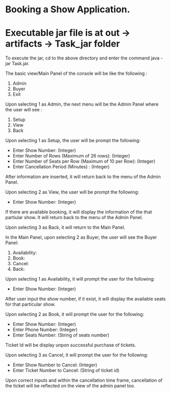 # Booking a Show Application.

# Executable jar file is at out -> artifacts -> Task_jar folder

To execute the jar, cd to the above directory and enter the command java -jar Task.jar.

The basic view/Main Panel of the console will be like the following :

1) Admin
2) Buyer
3) Exit

Upon selecting 1 as Admin, the next menu will be the Admin Panel where the user will see :

1) Setup
2) View
3) Back

Upon selecting 1 as Setup, the user will be prompt the following:

- Enter Show Number: (Integer)
- Enter Number of Rows (Maximum of 26 rows): (Integer)
- Enter Number of Seats per Row (Maximum of 10 per Row): (Integer)
- Enter Cancellation Period (Minutes) : (Integer)

After information are inserted, it will return back to the menu of the Admin Panel.

Upon selecting 2 as View, the user will be prompt the following:

- Enter Show Number: (Integer)

If there are available booking, it will display the information of the that partiular show. It will return back to the menu of the Admin Panel.

Upon selecting 3 as Back, it will return to the Main Panel.

In the Main Panel, upon selecting 2 as Buyer, the user will see the Buyer Panel:

1) Availability:
2) Book:
3) Cancel:
4) Back:

Upon selecting 1 as Availability, it will prompt the user for the following:

- Enter Show Number: (Integer)

After user input the show number, if it exist, it will display the available seats for that particular show.

Upon selecting 2 as Book, it will prompt the user for the following:

- Enter Show Number: (Integer)
- Enter Phone Number: (Integer)
- Enter Seats Number: (String of seats number)

Ticket Id will be display unpon successful purchase of tickets.


Upon selecting 3 as Cancel, it will prompt the user for the following:

- Enter Show Number to Cancel: (Integer)
- Enter Ticket Number to Cancel: (String of ticket id)

Upon correct inputs and within the cancellation time frame, cancellation of the ticket will be reflected on the view of the admin panel too.




